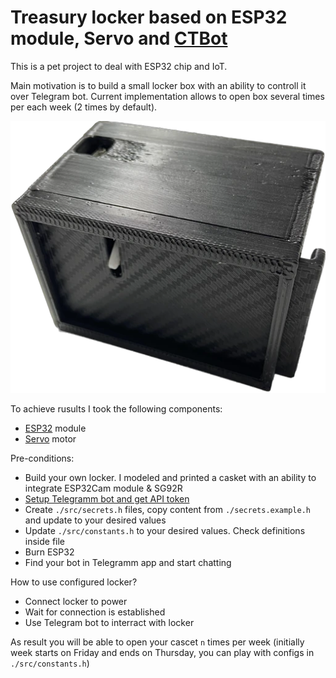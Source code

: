 # Treasury locker based on ESP32 module, Servo and [CTBot](https://github.com/shurillu/CTBot)

This is a pet project to deal with ESP32 chip and IoT.

Main motivation is to build a small locker box with an ability to controll it over Telegram bot.
Current implementation allows to open box several times per each week (2 times by default).

<p align="center">
  <img alt="Treasury locker" src="https://raw.githubusercontent.com/vladagurets/esp32-locker/main/public/locker.png?raw=true" />
</p>

To achieve rusults I took the following components:
* [ESP32](https://www.espressif.com/en/products/hardware/esp32/overview) module
* [Servo](https://www.adafruit.com/product/169) motor

Pre-conditions:
- Build your own locker. I modeled and printed a casket with an ability to integrate ESP32Cam module & SG92R
- [Setup Telegramm bot and get API token](https://core.telegram.org/bots#how-do-i-create-a-bot)
- Create `./src/secrets.h` files, copy content from `./secrets.example.h` and update to your desired values
- Update `./src/constants.h` to your desired values. Check definitions inside file
- Burn ESP32
- Find your bot in Telegramm app and start chatting

How to use configured locker?
- Connect locker to power
- Wait for connection is established
- Use Telegram bot to interract with locker

As result you will be able to open your cascet `n` times per week (initially week starts on Friday and ends on Thursday, you can play with configs in `./src/constants.h`)

